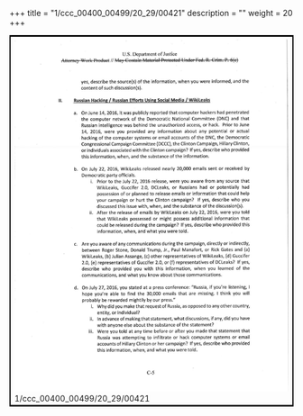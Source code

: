 +++
title = "1/ccc_00400_00499/20_29/00421"
description = ""
weight = 20
+++

<table style="border:2px solid black;max-width:800px;max-height:800px;" 
><tr><td>
<img class="center-fit-jpg"
src="/jpg_/jpg_mueller_report_searchable_421.jpg">
1/ccc_00400_00499/20_29/00421
</img></td></tr></table>
